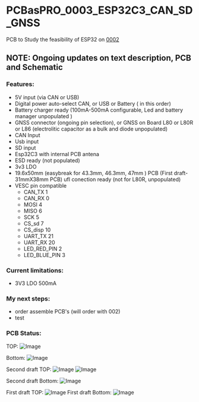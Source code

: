 # PCBasPRO_0003_ESP32C3_CAN_SD_GNSS
PCB to Study the feasibility of ESP32 on [0002](https://github.com/PCBasPRO/PCBasPRO_0002_Cheap_FOC2VESC)

## **NOTE: Ongoing updates on text description, PCB and Schematic**


### **Features:**

- 5V input (via CAN or USB)
- Digital power auto-select CAN, or USB or Battery ( in this order)
- Battery charger ready (100mA-500mA configurable, Led and battery manager unpopulated )
- GNSS connector (ongoing pin selection), or GNSS on Board L80 or L80R or L86 (electrolitic capacitor as a bulk and diode unpopulated)
- CAN Input
- Usb input
- SD input
- Esp32C3 with internal PCB antena
- ESD ready (not populated)
- 3v3 LDO
- 19.6x50mm (easybreak for 43.3mm, 46.3mm, 47mm ) PCB  (First draft- 31mmX38mm PCB)
   ufl conection ready (not for L80R, unpopulated)
- VESC pin compatible
    - CAN_TX			  1
    - CAN_RX			  0
    - MOSI				  4
    - MISO				  6
    - SCK				  	5
    - CS_sd				   7
    - CS_disp           10
    - UART_TX				21
    - UART_RX				20
    - LED_RED_PIN		2
    - LED_BLUE_PIN	3

### **Current limitations:**

  - 3V3 LDO 500mA

### **My next steps:**
- order assemble PCB's (will order with 002)
- test

### **PCB Status:**

TOP:
![Image](https://github.com/PCBasPRO/PCBasPRO_0003_ESP32C3_CAN_SD_GNSS/blob/main/image002.png)

Bottom:
![Image](https://github.com/PCBasPRO/PCBasPRO_0003_ESP32C3_CAN_SD_GNSS/blob/main/image001.png)

Second draft TOP:
![Image](https://github.com/PCBasPRO/PCBasPRO_0003_ESP32C3_CAN_SD_GNSS/blob/main/2024-01-30_21h04_01.png)
![Image](https://github.com/PCBasPRO/PCBasPRO_0003_ESP32C3_CAN_SD_GNSS/blob/main/2024-01-30_21h02_05.png)

Second draft Bottom:
![Image](https://github.com/PCBasPRO/PCBasPRO_0003_ESP32C3_CAN_SD_GNSS/blob/main/2024-01-30_21h02_43.png)

First draft TOP: 
![Image](https://github.com/PCBasPRO/PCBasPRO_0003_ESP32C3_CAN_SD_GNSS/blob/main/2024-01-14_11h23_50.png)
First draft Bottom:
![Image](https://github.com/PCBasPRO/PCBasPRO_0003_ESP32C3_CAN_SD_GNSS/blob/main/2024-01-14_11h25_02.png)
